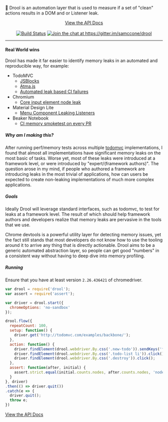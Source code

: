 🤤 Drool is an automation layer that is used to measure if a set of "clean" actions results in a DOM and or Listener leak.

<p align="center">
  <a href="docs/api.md"> View the API Docs </a> </br> </br>
  <a href="https://travis-ci.org/samccone/drool"> <img src="https://travis-ci.org/samccone/drool.svg?branch=master" alt="Build Status"/></a>
  <a href="https://gitter.im/samccone/drool?utm_source=badge&utm_medium=badge&utm_campaign=pr-badge&utm_content=badge"> <img src="https://badges.gitter.im/Join%20Chat.svg" alt="Join the chat at https://gitter.im/samccone/drool"/></a>
</p>

--------------

#### Real World wins

Drool has made it far easier to identify memory leaks in an automated and reproducible way, for example:

* TodoMVC
  * [JSBlocks](https://github.com/tastejs/todomvc/pull/1297#issuecomment-112828342)
  * [Atma.js](https://github.com/tastejs/todomvc/pull/1337#issuecomment-112821596)
  * [Automated leak based CI failures](https://github.com/tastejs/todomvc/pull/1464)
* Chromium
  * [Core input element node leak](https://code.google.com/p/chromium/issues/detail?id=516153)
* Material Design Lite
  * [Menu Component Leaking Listeners](https://github.com/google/material-design-lite/issues/761)
* Beaker Notebook
  * [CI memory smoketest on every PR](https://github.com/twosigma/beaker-notebook/blob/9298ccf33e646638f8a588405fa8fa5919742636/test/memory-tests.js)


##### Why am I making this?

After running perf/memory tests across multiple [todomvc](https://github.com/tastejs/todomvc) implementations, I found that almost all implementations have significant memory leaks on the most basic of tasks. Worse yet, most of these leaks were introduced at a framework level, or were introduced by "expert/(framework authors)". The question arose in my mind, if people who authored a framework are introducing leaks in the most trivial of applications, how can users be expected to create non-leaking implementations of much more complex applications.

##### Goals

Ideally Drool will leverage standard interfaces, such as todomvc, to test for leaks at a framework level. The result of which should help framework authors and developers realize that memory leaks are pervasive in the tools that we use.

Chrome devtools is a powerful utility layer for detecting memory issues, yet the fact still stands that most developers do not know how to use the tooling around it to arrive any thing that is directly actionable. Drool aims to be a generic automated abstraction layer, so people can get good "numbers" in a consistent way without having to deep dive into memory profiling.

##### Running

Ensure that you have at least version `2.26.436421` of chromedriver.

```js
var drool = require('drool');
var assert = require('assert');

var driver = drool.start({
  chromeOptions: 'no-sandbox'
});

drool.flow({
  repeatCount: 100,
  setup: function() {
    driver.get('http://todomvc.com/examples/backbone/');
  },
  action: function() {
    driver.findElement(drool.webdriver.By.css('.new-todo')).sendKeys('find magical goats', drool.webdriver.Key.ENTER);
    driver.findElement(drool.webdriver.By.css('.todo-list li')).click();
    driver.findElement(drool.webdriver.By.css('.destroy')).click();
  },
  assert: function(after, initial) {
    assert.strict.equal(initial.counts.nodes, after.counts.nodes, 'node count should match');
  }
}, driver)
.then(() => driver.quit())
.catch(e => {
  driver.quit();
  throw e;
})

```

[View the API Docs](docs/api.md)
